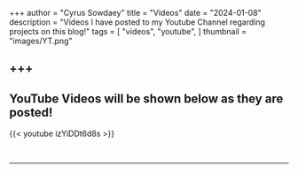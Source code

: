 +++
author = "Cyrus Sowdaey"
title = "Videos"
date = "2024-01-08"
description = "Videos I have posted to my Youtube Channel regarding projects on this blog!"
tags = [
    "videos",
    "youtube",
]
thumbnail = "images/YT.png"

+++
---

## YouTube Videos will be shown below as they are posted!

{{< youtube izYiDDt6d8s >}}

<br>

---
